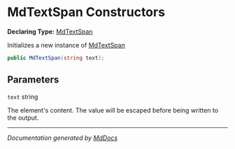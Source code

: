 # MdTextSpan Constructors

**Declaring Type:** [MdTextSpan](../index.md)

Initializes a new instance of [MdTextSpan](../index.md)

```csharp
public MdTextSpan(string text);
```

## Parameters

`text`  string

The element's content. The value will be escaped before being written to the output.

___

*Documentation generated by [MdDocs](https://github.com/ap0llo/mddocs)*
